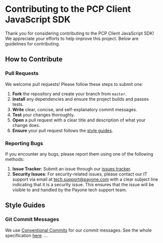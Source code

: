 # Contributing to the PCP Client JavaScript SDK

Thank you for considering contributing to the PCP Client JavaScript SDK! We appreciate your efforts to help improve this project. Below are guidelines for contributing.

## How to Contribute

### Pull Requests

We welcome pull requests! Please follow these steps to submit one:

1. **Fork** the repository and create your branch from `master`.
2. **Install** any dependencies and ensure the project builds and passes tests.
3. **Write** clear, concise, and self-explanatory commit messages.
4. **Test** your changes thoroughly.
5. **Open** a pull request with a clear title and description of what your change does.
6. **Ensure** your pull request follows the [style guides](#style-guides).

### Reporting Bugs

If you encounter any bugs, please report them using one of the following methods:

1. **Issue Tracker**: Submit an issue through our [issues tracker](https://github.com/PAYONE-GmbH/PCP-client-javascript-SDK/issues/new).
2. **Security Issues**: For security-related issues, please contact our IT support via email at tech.support@payone.com with a clear subject line indicating that it is a security issue. This ensures that the issue will be visible to and handled by the Payone tech support team.

## Style Guides

### Git Commit Messages

We use [Conventional Commits](https://www.conventionalcommits.org/) for our commit messages. See the whole specification [here](https://www.conventionalcommits.org/en/v1.0.0/#specification).
...
